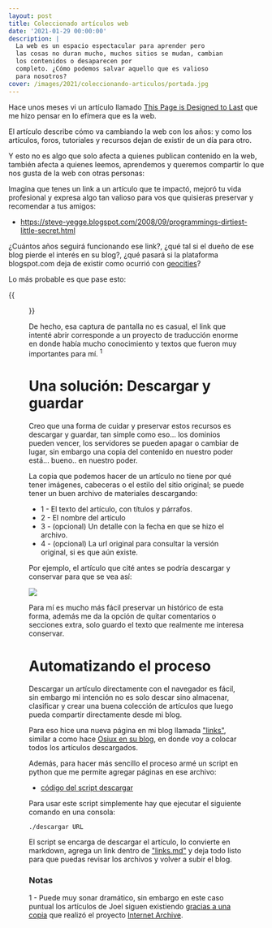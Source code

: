 ```yaml
---
layout: post
title: Coleccionado artículos web
date: '2021-01-29 00:00:00'
description: |
  La web es un espacio espectacular para aprender pero
  las cosas no duran mucho, muchos sitios se mudan, cambian
  los contenidos o desaparecen por
  completo. ¿Cómo podemos salvar aquello que es valioso
  para nosotros?
cover: /images/2021/coleccionando-articulos/portada.jpg
---
```


Hace unos meses vi un artículo llamado [This Page is Designed to Last](https://jeffhuang.com/designed_to_last/)
que me hizo pensar en lo efímera que es la web.

El artículo describe cómo va cambiando la web con los años: y como los
artículos, foros, tutoriales y recursos dejan de existir de un día para otro.

Y esto no es algo que solo afecta a quienes publican contenido en la web, también afecta
a quienes leemos, aprendemos y queremos compartir lo que nos gusta de la web con otras
personas:

Imagina que tenes un link a un artículo que te impactó, mejoró tu vida profesional y
expresa algo tan valioso para vos que quisieras preservar y recomendar a tus amigos:

- https://steve-yegge.blogspot.com/2008/09/programmings-dirtiest-little-secret.html

¿Cuántos años seguirá funcionando ese link?, ¿qué tal si el dueño de ese blog pierde el interés en
su blog?, ¿qué pasará si la plataforma blogspot.com deja de existir como ocurrió con [geocities](https://es.wikipedia.org/wiki/GeoCities)?

Lo más probable es que pase esto:

{{<figure src="/images/2021/coleccionando-articulos/404.png" caption="Lo que antes era un baúl de sabiduría...">}}

De hecho, esa captura de pantalla no es casual, el link que intenté abrir corresponde
a un proyecto de traducción enorme en donde había mucho conocimiento y textos
que fueron muy importantes para mí. <sup>1</sup>

# Una solución: Descargar y guardar

Creo que una forma de cuidar y preservar estos recursos es descargar y guardar, tan simple como eso... los dominios pueden vencer, los servidores se pueden apagar o cambiar de lugar, sin embargo una copia del contenido en nuestro poder está... bueno.. en nuestro poder.

La copia que podemos hacer de un artículo no tiene por qué tener imágenes, cabeceras
o el estilo del sitio original; se puede tener un buen archivo de materiales
descargando:

* 1 - El texto del artículo, con títulos y párrafos.
* 2 - El nombre del artículo
* 3 - (opcional) Un detalle con la fecha en que se hizo el archivo.
* 4 - (opcional) La url original para consultar la versión original, si es que aún existe.


Por ejemplo, el artículo que cité antes se podría descargar y conservar para que
se vea así:

![](/images/2021/coleccionando-articulos/comparativa.png)

Para mí es mucho más fácil preservar un histórico de esta forma, además me da
la opción de quitar comentarios o secciones extra, solo guardo el texto que realmente
me interesa conservar.

# Automatizando el proceso

Descargar un artículo directamente con el navegador es fácil, sin embargo mi intención
no es solo descar sino almacenar, clasificar y crear una buena colección
de artículos que luego pueda compartir directamente desde mi blog.

Para eso hice una nueva página en mi blog llamada ["links"](/links), similar a como
hace [Osiux en su blog](https://osiux.com/index.html), en donde voy a colocar todos
los artículos descargados.

Además, para hacer más sencillo el proceso armé un script en python
que me permite agregar páginas en ese archivo:

- [código del script descargar](https://github.com/hugoruscitti/dotfiles/blob/master/bin/descargar) 


Para usar este script simplemente hay que ejecutar el siguiente comando
en una consola:

```
./descargar URL
```

El script se encarga de descargar el artículo, lo convierte en markdown, agrega
un link dentro de ["links.md"](/links) y deja todo listo para que puedas revisar los
archivos y volver a subir el blog.

### Notas

1 - Puede muy sonar dramático, sin embargo en este caso puntual los artículos de Joel siguen existiendo [gracias a una copia](https://web.archive.org/web/20170505143403/http://local.joelonsoftware.com/mediawiki/index.php/Espa%C3%B1ol) que
realizó el proyecto [Internet Archive](https://archive.org/).
